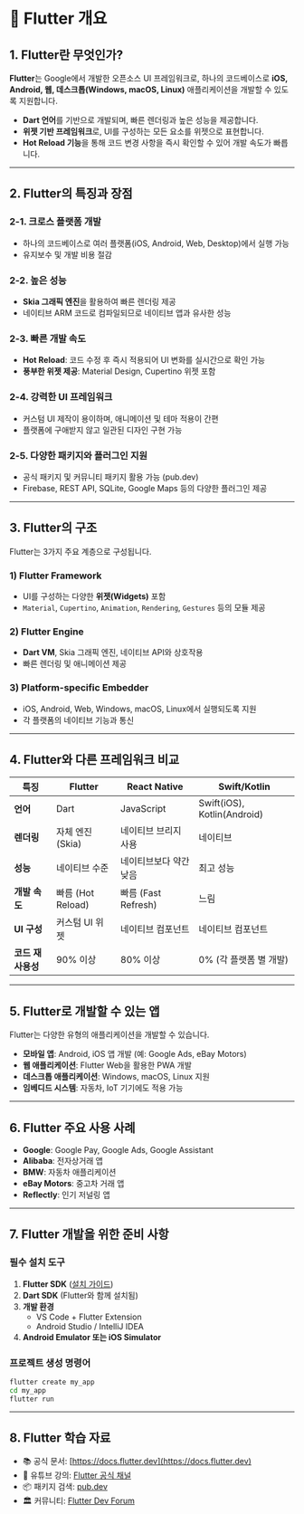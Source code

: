 # 📌 Flutter 개요

## 1. Flutter란 무엇인가?

**Flutter**는 Google에서 개발한 오픈소스 UI 프레임워크로, 하나의 코드베이스로 **iOS, Android, 웹, 데스크톱(Windows, macOS, Linux)** 애플리케이션을 개발할 수 있도록 지원합니다.

- **Dart 언어**를 기반으로 개발되며, 빠른 렌더링과 높은 성능을 제공합니다.
- **위젯 기반 프레임워크**로, UI를 구성하는 모든 요소를 위젯으로 표현합니다.
- **Hot Reload 기능**을 통해 코드 변경 사항을 즉시 확인할 수 있어 개발 속도가 빠릅니다.

---

## 2. Flutter의 특징과 장점

### 2-1. 크로스 플랫폼 개발  
- 하나의 코드베이스로 여러 플랫폼(iOS, Android, Web, Desktop)에서 실행 가능  
- 유지보수 및 개발 비용 절감  

### 2-2. 높은 성능  
- **Skia 그래픽 엔진**을 활용하여 빠른 렌더링 제공  
- 네이티브 ARM 코드로 컴파일되므로 네이티브 앱과 유사한 성능  

### 2-3. 빠른 개발 속도  
- **Hot Reload**: 코드 수정 후 즉시 적용되어 UI 변화를 실시간으로 확인 가능  
- **풍부한 위젯 제공**: Material Design, Cupertino 위젯 포함  

### 2-4. 강력한 UI 프레임워크  
- 커스텀 UI 제작이 용이하며, 애니메이션 및 테마 적용이 간편  
- 플랫폼에 구애받지 않고 일관된 디자인 구현 가능  

### 2-5. 다양한 패키지와 플러그인 지원  
- 공식 패키지 및 커뮤니티 패키지 활용 가능 (pub.dev)  
- Firebase, REST API, SQLite, Google Maps 등의 다양한 플러그인 제공  

---

## 3. Flutter의 구조

Flutter는 3가지 주요 계층으로 구성됩니다.

### 1) **Flutter Framework**  
- UI를 구성하는 다양한 **위젯(Widgets)** 포함  
- `Material`, `Cupertino`, `Animation`, `Rendering`, `Gestures` 등의 모듈 제공  

### 2) **Flutter Engine**  
- **Dart VM**, Skia 그래픽 엔진, 네이티브 API와 상호작용  
- 빠른 렌더링 및 애니메이션 제공  

### 3) **Platform-specific Embedder**  
- iOS, Android, Web, Windows, macOS, Linux에서 실행되도록 지원  
- 각 플랫폼의 네이티브 기능과 통신  

---

## 4. Flutter와 다른 프레임워크 비교

| 특징 | Flutter | React Native | Swift/Kotlin |
|---|---|---|---|
| **언어** | Dart | JavaScript | Swift(iOS), Kotlin(Android) |
| **렌더링** | 자체 엔진 (Skia) | 네이티브 브리지 사용 | 네이티브 |
| **성능** | 네이티브 수준 | 네이티브보다 약간 낮음 | 최고 성능 |
| **개발 속도** | 빠름 (Hot Reload) | 빠름 (Fast Refresh) | 느림 |
| **UI 구성** | 커스텀 UI 위젯 | 네이티브 컴포넌트 | 네이티브 컴포넌트 |
| **코드 재사용성** | 90% 이상 | 80% 이상 | 0% (각 플랫폼 별 개발) |

---

## 5. Flutter로 개발할 수 있는 앱

Flutter는 다양한 유형의 애플리케이션을 개발할 수 있습니다.

- **모바일 앱**: Android, iOS 앱 개발 (예: Google Ads, eBay Motors)  
- **웹 애플리케이션**: Flutter Web을 활용한 PWA 개발  
- **데스크톱 애플리케이션**: Windows, macOS, Linux 지원  
- **임베디드 시스템**: 자동차, IoT 기기에도 적용 가능  

---

## 6. Flutter 주요 사용 사례

- **Google**: Google Pay, Google Ads, Google Assistant  
- **Alibaba**: 전자상거래 앱  
- **BMW**: 자동차 애플리케이션  
- **eBay Motors**: 중고차 거래 앱  
- **Reflectly**: 인기 저널링 앱  

---

## 7. Flutter 개발을 위한 준비 사항

### 필수 설치 도구  
1. **Flutter SDK** ([설치 가이드](https://docs.flutter.dev/get-started/install))  
2. **Dart SDK** (Flutter와 함께 설치됨)  
3. **개발 환경**  
   - VS Code + Flutter Extension  
   - Android Studio / IntelliJ IDEA  
4. **Android Emulator 또는 iOS Simulator**  

### 프로젝트 생성 명령어  
```sh
flutter create my_app
cd my_app
flutter run
```

---

## 8. Flutter 학습 자료

- 📚 공식 문서: [https://docs.flutter.dev](https://docs.flutter.dev)  
- 🎥 유튜브 강의: [Flutter 공식 채널](https://www.youtube.com/c/flutterdev)  
- 📦 패키지 검색: [pub.dev](https://pub.dev)  
- 🏛️ 커뮤니티: [Flutter Dev Forum](https://flutter.dev/community)  
